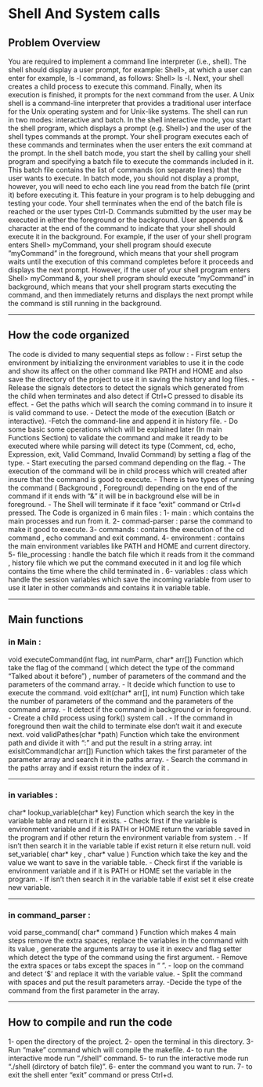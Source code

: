 <h1>Shell And System calls</h1> 
<h2>Problem Overview</h2>
You are required to implement a command line interpreter (i.e., shell). The shell should display a user prompt, for example: Shell>, at which a user can enter for example, ls -l command, as follows:
Shell> ls -l. Next, your shell creates a child process to execute this command. Finally, when its execution is finished, it prompts for the next command from the user.
A Unix shell is a command-line interpreter that provides a traditional user interface for the Unix operating system and for Unix-like systems. The shell can run in two modes: interactive and batch.
In the shell interactive mode, you start the shell program, which displays a prompt (e.g. Shell>) and the user of the shell types commands at the prompt. Your shell program executes each of these commands and terminates when the user enters the exit command at the prompt. In the shell batch mode, you start the shell by calling your shell program and specifying a batch file to execute the commands included in it. This batch file contains the list of commands (on separate lines) that the user wants to execute. In batch mode, you should not display a prompt, however, you will need to echo each line you read from the batch file (print it) before executing it. This feature in your program is to help debugging and testing your code. Your shell terminates when the end of the batch file is reached or the user types Ctrl-D.
Commands submitted by the user may be executed in either the foreground or the background.
User appends an & character at the end of the command to indicate that your shell should execute it in the background. For example, if the user of your shell program enters Shell> myCommand, your shell program should execute ”myCommand” in the foreground, which means that your shell program waits until the execution of this command completes before it proceeds and displays the
next prompt. However, if the user of your shell program enters Shell> myCommand &, your shell program should execute ”myCommand” in background, which means that your shell program starts executing the command, and then immediately returns and displays the next prompt while the command is still running in the background.
<hr>
<h2>How  the code organized</h2>
The code is divided to many sequential steps as follow :
- First setup the environment by initializing the environment variables to use it in the code and show its affect on the other command like PATH and HOME and also save the directory of the project to use it in saving the history and log files.
- Release the signals detectors to detect the signals which generated from the child when terminates and also detect if Ctrl+C pressed to disable its effect.
- Get the paths which will search the coming command in to insure it is valid command to use.
- Detect the mode of the execution (Batch or interactive).
-Fetch the command-line and append it in history file.
- Do some basic some operations which will be explained later (In main Functions Section) to validate the command and make it ready to be executed where while parsing will detect its type (Comment, cd, echo, Expression, exit, Valid Command, Invalid Command) by setting a flag of the type.
- Start executing the parsed command depending on the flag.
- The execution of the command will be in child process which will created after insure that the command is good to execute.
- There is two types of running the command ( Background , Foreground) depending on the end of the command if it ends with “&” it will be in background else will be in foreground.
- The Shell will terminate if it face “exit” command or Ctrl+d pressed.
The Code is organized in 6 main files :
1- main : which contains the main processes and run from it.
2- commad-parser : parse the command to make it good to execute.
3- commands : contains the execution of the cd command , echo command and exit command.
4- environment : contains the main environment variables like PATH and HOME and current directory.
5- file_processing : handle the batch file which it reads from it the command , history file which we put the command executed in it and log file which contains the time where the child terminated in .
6- variables : class which handle the session variables which save the incoming variable from user to use it later in other commands and contains it in variable table.
<hr>
<h2>Main functions</h2>
<h3>in Main :</h3>
void executeCommand(int flag, int numParm, char* arr[])
Function which take the flag of the command ( which detect the type of the command “Talked about it before”) , number of parameters of the command and the parameters of the command array.
- It decide which function to use to execute the command.
void exIt(char* arr[], int num)
Function which take the number of parameters of the command and the parameters of the command array.
- It detect if the command in background or in foreground.
- Create a child process using fork() system call .
- If the command in foreground then wait the child to terminate else don’t wait it and execute next.
void validPathes(char *path)
Function which take the environment path and divide it with “:” and put the result in a string array.
int exisitCommand(char arr[])
Function which takes the first parameter of the parameter array and search it in the paths array.
- Search the command in the paths array and if exsist return the index of it .
<hr>
<h3>in variables :</h3>
char* lookup_variable(char* key)
Function which search the key in the variable table and return it if exists.
- Check first if the variable is environment variable and if it is PATH or HOME return the variable saved in the program and if other return the environment variable from system .
- If isn’t then search it in the variable table if exist return it else return null.
void set_variable( char* key , char* value )
Function which take the key and the value we want to save in the variable table.
- Check first if the variable is environment variable and if it is PATH or HOME set the variable in the program.
- If isn’t then search it in the variable table if exist set it else create new variable.
<hr>
<h3>in command_parser :</h3>
void parse_command( char* command )
Function which makes 4 main steps remove the extra spaces, replace the variables in the command with its value , generate the arguments array to use it in execv and flag setter which detect the type of the command using the first argument.
- Remove the extra spaces or tabs except the spaces in “ ”.
- loop on the command and detect ‘$’ and replace it with the variable value.
- Split the command with spaces and put the result parameters array.
-Decide the type of the command from the first parameter in the array.
<hr>
<h2>How to compile and run the code</h2>
1- open the directory of the project.
2- open the terminal in this directory.
3- Run “make” command which will compile the makefile.
4- to run the interactive mode run “./shell” command.
5- to run the interactive mode run “./shell (dirctory of batch file)”.
6- enter the command you want to run.
7- to exit the shell enter “exit” command or press Ctrl+d.
